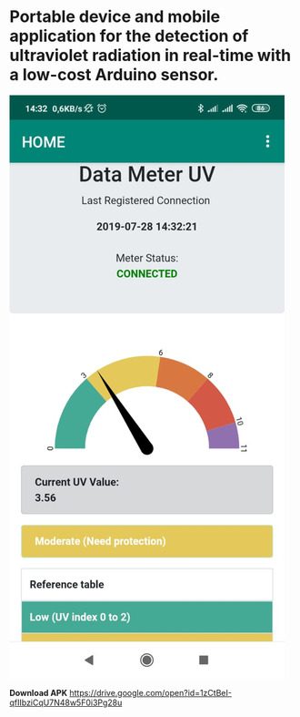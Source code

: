 # **Portable device and mobile application for the detection of ultraviolet radiation in real-time with a low-cost Arduino sensor.**
   
![](https://raw.githubusercontent.com/nebelfvs/NeBla/master/APP.jpeg)


**Download APK**
https://drive.google.com/open?id=1zCtBeI-qfIIbziCqU7N48w5F0i3Pg28u
